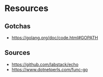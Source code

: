 # Resources

## Gotchas

* <https://golang.org/doc/code.html#GOPATH>

## Sources

* <https://github.com/labstack/echo>
* <https://www.dotnetperls.com/func-go>